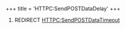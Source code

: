 +++
title = 'HTTPC:SendPOSTDataDelay'
+++

1.  REDIRECT
    [HTTPC:SendPOSTDataTimeout](HTTPC:SendPOSTDataTimeout "wikilink")